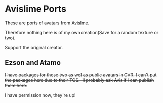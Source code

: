 # Avislime Ports
These are ports of avatars from [Avislime](https://avislime.gumroad.com/).

Therefore nothing here is of my own creation(Save for a random texture or two).

Support the original creator.

## Ezson and Atamo
~~I have packages for these two as well as public avatars in CVR.
I can't put the packages here due to their TOS.
I'll probably ask Avis if I can publish them here.~~

I have permission now, they're up!
